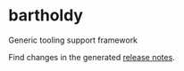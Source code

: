 # bartholdy

Generic tooling support framework

Find changes in the generated [release notes](release-notes.md). 
